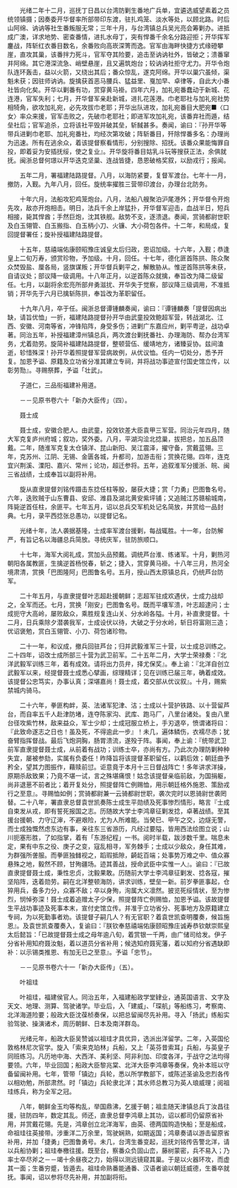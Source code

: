 <!-- { "loadSidebar": true } -->
　　光绪二年十二月，巡抚丁日昌以台湾防剿生番地广兵单，宜遴选威望素着之员统领镇摄；因奏委开华督率所部带印东渡，驻扎鸡笼、淡水等处，以顾北路。时后山阿绵、讷讷等社生番叛服无常；三年十月，与台湾镇总兵吴光亮会筹剿办。进抵成广澳，详求地势、密查番情，进扎水母丁，突有悍番千余名分路迎拒；开华挥军鏖战，阵斩红衣番目数名，余番败向高崁深箐而逸。官军由海畔快捷方式缘磴攀崖，直攻其巢，该番拌力死斗，官军夺其险要，追击至讷讷社外，皆破之；溃番窜并阿绵。其它港深流急、峭壁悬崖，且又遍筑炮台；较讷讷社拒守尤力。开华令炮队连环轰击，益以火箭，又绕出其后；番众惊乱，遂克阿绵。开华以巢穴虽倾，渠魁未获；因驻师讷讷。旋擒获首恶马腰兵、猛益里、戛加早、卓律等，自此大小番社皆向化矣。开华以剿番有功，赏穿黄马褂。四年六月，加礼宛番蠢动于新城、花连港，官军失利；七月，开华督军亲赴新城，进扎花莲港。巾老耶社与加礼宛社势相犄角，欲攻加礼宛，必先攻拔巾老耶；开华出队进攻，加礼宛番目大肥宛■〈口女〉率众来援，官军击败之，先破巾老耶社；即进军攻加礼宛，该番弃社而遁，结垒社后；官军追杀，立将该社平毁并破其垒，斩馘甚多。奏闻，谕曰：『孙开华等带兵进剿巾老耶、加礼宛番社，均经次第攻破；阵斩番目，歼除悍番多名：办理尚为迅速。所有在逃余众，着该提督察看情形，分别搜除、招抚。该番众果能悔罪自投，即着妥为安插抚绥，使之复业』。开华旋将番目姑乳斗玩等搜获正法，余俱就抚。闽浙总督何璟以开华迭克坚巢、连战皆捷，恳恩破格奖叙，以励戎行；报闻。

　　五年二月，署福建陆路提督。八月，以海防紧要，复督军渡台。七年十一月，撤防，入觐。九年八月，回任。旋统率擢胜三营带印渡台，办理台北防务。

　　十年六月，法船攻犯鸡笼炮台。八月，法船八艘聚泊沪尾港外；开华督令开炮先攻，敌亦开炮相击。明日，法兵千余上岸猛扑，开华督军迎击，血战半日，短兵相接，毙其悍酋；手然巨炮，沈其铁舰。敌势不支，逐溃退。奏闻，赏骑都尉世职及白玉翎管、白玉搬指、白玉柄小刀、火镰、大小荷包各件。十二年，和局成，复回提督署任；旋补授福建陆路提督。

　　十五年，慈禧端佑康颐昭豫庄诚皇太后归政，恩诏加级。十六年，入觐；恭逢皇上二旬万寿，颁赏珍物，予加级。十月，回任。十七年，德化匪首陈拱、陈众聚众焚毁盐、厘各局，竖旗谋叛；开华督兵剿平之，解散胁从。惟逆首陈拱等未获，自请议处；部议降一级调用。十八年正月，以逆首陈众就擒，奉旨改为降二级留任。七月，以副将余宏亮所部弁勇滋扰、开华失于觉察，部议降三级调用，不准抵销；开华先于六月已擒斩陈拱，奉旨改为革职留任。

　　十九年八月，卒于任。闽浙总督谭锺麟奏闻，谕曰：『谭锺麟奏「提督因病出缺，请旨优恤」一折，福建陆路提督孙开华由武童投效鲍超军营，转战湖北、江西、安徽、河南等省，冲锋陷阵，身受多伤；进剿广东嘉应州，剿平粤逆，战功卓著。同治五年，补授福建漳州镇总兵，两次渡台剿抚番社、办理海防、帮办台湾军务，尤着勋劳。旋简补福建陆路提督，整顿营伍、缓靖地方，诸臻妥协。兹间溘逝，轸惜殊深！孙开华着照提督军营病故例，从优议恤。任内一切处分，悉予开复。加恩予谥、原籍及立功省分准其建立专祠，并将战功事迹宣付国史馆立传，以彰劳勚』。寻赐祭葬，予谥「壮武」。

　　子道仁，三品衔福建补用道。

　　－－见原书卷六十「新办大臣传」（四）。

　　聂士成

　　聂士成，安徽合肥人。由武童，投效钦差大臣袁甲三军营。同治元年四月，随大军克复庐州府城；叙功，奖外委。八月，平湖沟浍北捻巢，拔把总，加五品顶戴。二年，随淮军克复太仓镇洋、昆山新阳、吴江震泽，擢守备，赏戴蓝翎。三年，克苏州、江阴、无锡、金匮各城，升都司，加游击衔；赏换花翎。四年，连克宜兴荆溪、溧阳、嘉兴、常州；论功，超迁参将。五年，追叙淮军分援浙、皖、闽三省战绩，士成奉旨以副将补用。

　　旋从直隶提督刘铭传蹑击东捻任柱等股，屡获大捷；赏「力勇」巴图鲁名号。六年，迭败贼于山东曹县、安邱、潍县及湖北黄安紫坪铺；又追贼江苏赣榆城南，阵毙逆首任柱，余匪平。七年五月，诏以总兵交军机处记名简放，并赏给一品封典。七月，录平西捻张总愚功，以提督记名。

　　光绪十年，法人袭据基隆，士成率军渡台援剿，每战辄胜。十一年，台防解严，有旨记名以海疆总兵简放。寻统庆军，驻防旅顺口。

　　十七年，海军大阅礼成，赏加头品预戴。调统芦台淮、练诸军。十月，剿热河朝阳各属教匪，生擒逆首杨悦春，斩之；捷入，赏穿黄马褂。十八年三月，热河全境肃清，赏换「巴图隆阿」巴图鲁名号。五月，授山西太原镇总兵，仍统芦台防军。

　　二十年五月，与直隶提督叶志超赴援朝鲜；志超军驻成欢遇伏，士成力战却之，全军而还。七月，赏换「刚安」巴图鲁名号。既而平壤军溃，叶志超逮问；士成扼守大高岭，屡败敌众，乘胜规复连山关、分水岭各隘。十月，补直隶提督。十二月，日兵乘除夕潜袭我军，士成设伏以待，大破之于分水岭，斩日将富刚三造；优诏褒勉，赏白玉翎管、小刀、荷包诸珍物。

　　二十一年，和议成，撤兵回驻芦台；归并武毅淮军三十营，以士成总训练之。二十四年，诏改士成所部三十营为武卫前军。二十五年二月，大学士荣禄奏：『北洋武毅军训练三年，着有成效。请将出力员弁，择尤保奖』。奉上谕：『北洋自创立武毅军以来，经提督聂士成悉心擘画，综理精详；见在训练已届三年，确着成效。该提督公忠笃实，办事认真；深堪嘉尚！聂士成，着交部从优议叙』。十月，赐紫禁城内骑马。

　　二十六年，拳匪构衅，英、法诸军犯津、沽；士成以十营护铁路、以十营留芦台，而自率五千人赴津防堵，连夺陈家沟、武库、跑马厂，八里台诸处。复由八里台径攻紫竹林，敌来益众，军士少却；士成冠服立桥上，手刃退卒，愤谓诸将曰：『此致命遂志之日也！虽及死，不得逾此一步』！未几，遍体鳞伤，衣襦尽赤；犹奋臂指挥督战。最后飞炮洞胸，肠胃溃流，遂殁于阵。事闻，奉上谕：『统带武卫前军直隶提督聂士成，从前着有战功；训练士卒，亦尚有方。乃此次办理防剿种种失宜，屡被参劾，实属有负委任！昨降旨将该提督革职留任，以鹳后效；朝廷曲予矜全，望其力图振作，藉赎前愆。讵意竟于本月十三日督战阵亡！多年讲求洋操，原期杀敌致果；乃竟不堪一试，言之殊堪痛恨！姑念该提督亲临前敌，为国捐躯，尚非退葸不前者比；着开复处分，照提督阵亡例赐恤，用示朝廷格外施恩、策励戎行之至意』。寻赐恤如例；赏骑都尉兼一云骑都尉世职，袭次完时以恩骑尉世袭罔替。二十八年，署直隶总督袁世凯奏陈士成生平勋绩及死事惨烈情形，略言『士成自束发从戎，即有誓死报国之志。历随故大学士李鸿章征剿发捻，卓著战绩。至其援台援朝、力守辽渖，不避艰险，尤为人所难能。当癸巳、甲午之交，边燧无警，而士成独慨然虑东边有事，亲往东三省游历，凡经过要隘，皆用西法绘图立说；山川扼塞形胜，了如指掌，着有「东游纪程」一书。阅时半载，跋涉数千里。喘息未定，果有中东之役、庚子之变，寇乱相寻，军务棘手；士成以少敌众，身任其难，为群强所詟服。而拳匪独雠视之，蹈瑕抵隙，齮龁百端；处事势万难之中、值众寡悬殊之地，毅然不顾，甘殉疆场。迹其善战，授命武臣中实惟一人』。谕曰：『已故直隶提督聂士成，秉性忠贞，沈毅果敢。历随前大学士李鸿章征剿发、捻各寇，摧坚陷阵，迭着勋劳。嗣在北洋整顿海防，讲求训练，壁垒一新。前岁拳匪事起，仓猝用兵，备多力分，众寡不敌；卒以身殉，洵属大义凛然。披览死绥情状，至为惨烈，悯悼弥深！聂士成着追赠太子少保，照提督阵亡例赐恤，加恩予谥。该故提督生平战功事迹及死事本末，宣付史馆立传。并准于立功省分、死事地方及原籍建立专祠，为以死勤事者劝。该提督子嗣几人？有无官职？着袁世凯查明覆奏，候旨施恩』。及袁世凯查覆奏入，复谕曰：『朕钦奉慈禧端佑康颐昭豫庄诚寿恭钦献崇熙皇太后懿旨：「已故提督聂士成之母年逾八旬，着赏银一千两，由广储司给发。伊子分省补用知府聂汝魁，着以道员分省补用；候选知府聂宪藩，着以知府分省遇缺即补：以示锡类推恩、有加无已之至意』。予谥「忠节」。

　　－－见原书卷六十一「新办大臣传」（五）。

　　叶祖珪

　　叶祖珪，福建侯官人。同治五年，入福建船政学堂肄业，通英国语言、文字及天文、地理、测算、驾驶诸学。毕业后，入「建威」、「琛航」等船练习，考察南、北洋海道险要；般政大臣沈葆桢奏保，以把总留闽尽先补用。寻入「扬武」练船实验驾驶、操演诸术，周历朝鲜、日本及南洋群岛。

　　光绪元年，船政大臣吴赞诚以祖珪才具优异，选派出洋留学。二年，入英国伦敦格林尼次官学。旋入「索来克珀林」兵船，又上「英芬昔索耳」兵船，与英皇子同班练习。凡历地中海、大西洋、美利坚、阿非利加、印度各洋，于战守之法均得要领。六年，毕业回国；船政大臣黎兆棠、北洋大臣李鸿章等奏保，免补本班以守备留闽补用。七年，管带「镇边」兵轮，悉以所学教部下，或陈述圣谕及忠烈各传以相劝勉，所部肃然。时「镇边」兵轮隶北洋；其水师总教习为英人琅威理；阅祖珪练兵，称为全军之冠。

　　八年，朝鲜金玉均等构乱，举国鼎沸，乞援于朝；祖圭随天津镇总兵丁汝昌往援，驻防四年，数定其乱。师还，直隶总督李鸿章上其功，诏以都司仍留原省补用，并赏戴花翎。先是，鸿章创立北洋海军，由英、德两国购造快船；至是船成，命祖珪往英接带。涉重洋二万余里，驾驶娴熟，如期返国；鸿章奏请以游击留原省补用，并加「捷勇」巴图鲁勇号。未几，台湾生番变起，巡抚刘铭传告警北洋，请以兵船协剿；祖珪奉檄往援。既至台，察番众负固山峦，藤树蒙密，兵不易入；乃率士卒尽斧之－－竭十余昼夜之力，始得以测远镜窥其巢。于是以火器环攻，而虚其一面；生番穷蹙，皆遁去。祖珪命熟番能通番、汉语者谕以朝廷威德，生番卒就抚。事闻，诏以参将尽先补用，并加副将衔。

